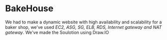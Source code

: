 # BakeHouse
We had to make a dynamic website with high availability and scalability for a baker shop, we've used *EC2, ASG, SG, ELB, RDS, Internet gateway and NAT gateway*.
We've made the Soulotion using Draw.IO
